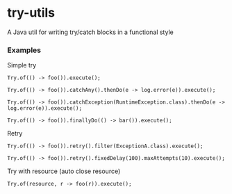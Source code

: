 # try-utils

A Java util for writing try/catch blocks in a functional style

### Examples

Simple try

`Try.of(() -> foo()).execute();`

`Try.of(() -> foo()).catchAny().thenDo(e -> log.error(e)).execute();`

`Try.of(() -> foo()).catchException(RuntimeException.class).thenDo(e -> log.error(e)).execute();`

`Try.of(() -> foo()).finallyDo(() -> bar()).execute();`

Retry

`Try.of(() -> foo()).retry().filter(ExceptionA.class).execute();`

`Try.of(() -> foo()).retry().fixedDelay(100).maxAttempts(10).execute();`

Try with resource (auto close resource)

`Try.of(resource, r -> foo(r)).execute();`
